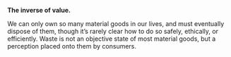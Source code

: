 **The inverse of value.**

We can only own so many material goods in our lives, and must eventually dispose of them, though it’s rarely clear how to do so safely, ethically, or efficiently. Waste is not an objective state of most material goods, but a perception placed onto them by consumers.
